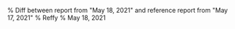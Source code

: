 % Diff between report from "May 18, 2021" and reference report from "May 17, 2021"
% Reffy
% May 18, 2021

